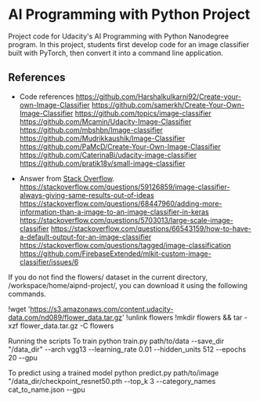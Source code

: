 # AI Programming with Python Project

Project code for Udacity's AI Programming with Python Nanodegree program. In this project, students first develop code for an image classifier built with PyTorch, then convert it into a command line application.
## References

- Code references
https://github.com/Harshalkulkarni92/Create-your-own-Image-Classifier
https://github.com/samerkh/Create-Your-Own-Image-Classifier
https://github.com/topics/image-classifier
https://github.com/Mcamin/Udacity-Image-Classifier
https://github.com/mbshbn/Image-classifier
https://github.com/Mudrikkaushik/Image-Classifier
https://github.com/PaMcD/Create-Your-Own-Image-Classifier
https://github.com/CaterinaBi/udacity-image-classifier
https://github.com/pratik18v/small-image-classifier

- Answer from [Stack Overflow](URL).
https://stackoverflow.com/questions/59126859/image-classifier-always-giving-same-results-out-of-ideas
https://stackoverflow.com/questions/68447960/adding-more-information-than-a-image-to-an-image-classifier-in-keras
https://stackoverflow.com/questions/5703013/large-scale-image-classifier
https://stackoverflow.com/questions/66543159/how-to-have-a-default-output-for-an-image-classifier
https://stackoverflow.com/questions/tagged/image-classification
https://github.com/FirebaseExtended/mlkit-custom-image-classifier/issues/6


If you do not find the flowers/ dataset in the current directory, /workspace/home/aipnd-project/, you can download it using the following commands.

!wget 'https://s3.amazonaws.com/content.udacity-data.com/nd089/flower_data.tar.gz'
!unlink flowers
!mkdir flowers && tar -xzf flower_data.tar.gz -C flowers


Running the scripts
To train
python train.py path/to/data --save_dir "/data_dir" --arch vgg13 --learning_rate 0.01 --hidden_units 512 --epochs 20 --gpu

To predict using a trained model
python predict.py path/to/image "/data_dir/checkpoint_resnet50.pth --top_k 3 --category_names cat_to_name.json --gpu
